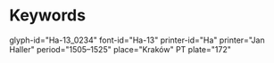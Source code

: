 # Keywords
glyph-id="Ha-13_0234"
font-id="Ha-13"
printer-id="Ha"
printer="Jan Haller"
period="1505–1525"
place="Kraków"
PT plate="172"
